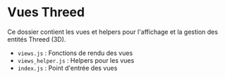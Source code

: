 # Vues Threed

Ce dossier contient les vues et helpers pour l'affichage et la gestion des entités Threed (3D).

- `views.js` : Fonctions de rendu des vues
- `views_helper.js` : Helpers pour les vues
- `index.js` : Point d'entrée des vues
